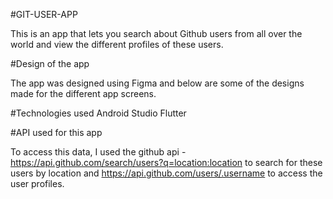 #GIT-USER-APP

This is an app that lets you search about Github users from all over the world and view the different profiles of these users.

#Design of the app

The app was designed using Figma and below are some of the designs made for the different app screens.

#Technologies used
Android Studio
Flutter

#API used for this app

To access this data, I used the github api - https://api.github.com/search/users?q=location:location to search for these users by location and https://api.github.com/users/.username to access the user profiles.


